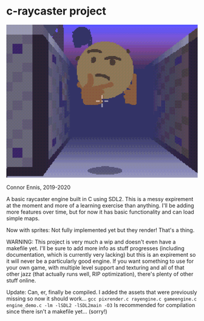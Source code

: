 # c-raycaster project

![Now with sprites!](image.png)

Connor Ennis, 2019-2020

A basic raycaster engine built in C using SDL2. This is a messy expirement at the moment and more of a learning exercise than anything. I'll be adding more features over time, but for now it has basic functionality and can load simple maps.

Now with sprites: Not fully implemented yet but they render! That's a thing.

WARNING: This project is very much a wip and doesn't even have a makefile yet. I'll be sure to add more info as stuff progresses (including documentation, which is currently very lacking) but this is an expirement so it will never be a particularly good engine. If you want something to use for your own game, with multiple level support and texturing and all of that other jazz (that actually runs well, RIP optimization), there's plenty of other stuff online.

Update: Can, er, finally be compiled. I added the assets that were previously missing so now it should work...
`gcc pixrender.c rayengine.c gameengine.c engine_demo.c -lm -lSDL2 -lSDL2main -O3`
Is recommended for compilation since there isn't a makefile yet... (sorry!)

